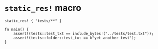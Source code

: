 # `static_res!` macro

```
static_res! { "tests/**" }

fn main() {
	assert!(tests::test_txt == include_bytes!("../tests/test.txt"));
	assert!(tests::folder::test_txt == b"yet another test");
}
```
